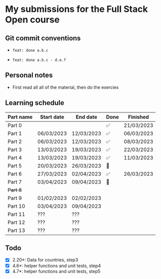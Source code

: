 # My submissions for the Full Stack Open course

## Git commit conventions

- `feat: done a.b.c`

- `feat: done a.b.c - d.e.f`

## Personal notes

- First read all all of the material, then do the exercies

## Learning schedule

| Part name  | Start date | End date   | Done | Finished   |
| ---------- | ---------- | ---------- | ---- | ---------- |
| Part 0     |            |            | ✅   | 21/03/2023 |
| Part 1     | 06/03/2023 | 12/03/2023 | ✅   | 06/03/2023 |
| Part 2     | 06/03/2023 | 12/03/2023 | ✅   | 08/03/2023 |
| Part 3     | 13/03/2023 | 19/03/2023 | ✅   | 22/03/2023 |
| Part 4     | 13/03/2023 | 19/03/2023 | ✅   | 11/03/2023 |
| Part 5     | 20/03/2023 | 26/03/2023 | 🚧   |            |
| Part 6     | 27/03/2023 | 02/04/2023 | ✅   | 26/03/2023 |
| Part 7     | 03/04/2023 | 09/04/2023 | 🚧   |            |
| ~~Part 8~~ |            |            |      |            |
| Part 9     | 01/02/2023 | 02/02/2023 |      |            |
| Part 10    | 03/04/2023 | 09/04/2023 |      |            |
| Part 11    | ???        | ???        |      |            |
| Part 12    | ???        | ???        |      |            |
| Part 13    | ???        | ???        |      |            |

## Todo

- [x] 2.20\*: Data for countries, step3
- [x] 4.6\*: helper functions and unit tests, step4
- [x] 4.7\*: helper functions and unit tests, step5
